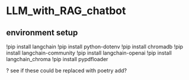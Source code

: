 # LLM_with_RAG_chatbot


## environment setup
!pip install langchain
!pip install python-dotenv
!pip install chromadb
!pip install langchain-community
!pip install langchain-openai
!pip install langchain_chroma
!pip install pypdfloader

? see if these could be replaced with poetry add?